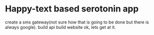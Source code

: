 # Happy-text based serotonin app

create a sms gateway(not sure how that is going to be done but there is always google).
build api
build website
ok, lets get at it.
